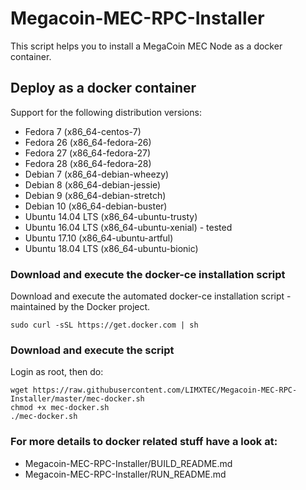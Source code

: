 # Megacoin-MEC-RPC-Installer
This script helps you to install a MegaCoin MEC Node as a docker container.

## Deploy as a docker container

Support for the following distribution versions:
* Fedora 7 (x86_64-centos-7)
* Fedora 26 (x86_64-fedora-26)
* Fedora 27 (x86_64-fedora-27)
* Fedora 28 (x86_64-fedora-28)
* Debian 7 (x86_64-debian-wheezy)
* Debian 8 (x86_64-debian-jessie)
* Debian 9 (x86_64-debian-stretch)
* Debian 10 (x86_64-debian-buster)
* Ubuntu 14.04 LTS (x86_64-ubuntu-trusty)
* Ubuntu 16.04 LTS (x86_64-ubuntu-xenial) - tested
* Ubuntu 17.10 (x86_64-ubuntu-artful)
* Ubuntu 18.04 LTS (x86_64-ubuntu-bionic)

### Download and execute the docker-ce installation script

Download and execute the automated docker-ce installation script - maintained by the Docker project.

```
sudo curl -sSL https://get.docker.com | sh
```

### Download and execute the script
Login as root, then do:

```
wget https://raw.githubusercontent.com/LIMXTEC/Megacoin-MEC-RPC-Installer/master/mec-docker.sh
chmod +x mec-docker.sh
./mec-docker.sh
```

### For more details to docker related stuff have a look at:
* Megacoin-MEC-RPC-Installer/BUILD_README.md
* Megacoin-MEC-RPC-Installer/RUN_README.md
